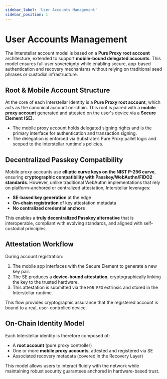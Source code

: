 ```yaml
---
sidebar_label: 'User Accounts Management'
sidebar_position: 1
---
```


# User Accounts Management

The Interstellar account model is based on a **Pure Proxy root account** architecture, extended to support **mobile-bound delegated accounts**. This model ensures full user sovereignty while enabling secure, app-based authentication and recovery mechanisms without relying on traditional seed phrases or custodial infrastructure.

## Root & Mobile Account Structure

At the core of each Interstellar identity is a **Pure Proxy root account**, which acts as the canonical account on-chain. This root is paired with a **mobile proxy account** generated and attested on the user's device via a **Secure Element (SE)**.

- The mobile proxy account holds delegated signing rights and is the primary interface for authentication and transaction signing.
- The delegation is enforced via Substrate’s Pure Proxy pallet logic and scoped to the Interstellar runtime's policies.

## Decentralized Passkey Compatibility

Mobile proxy accounts use **elliptic curve keys on the NIST P-256 curve**, ensuring **cryptographic compatibility with Passkey/WebAuthn/FIDO2 standards**. However, unlike traditional WebAuthn implementations that rely on platform-anchored or centralized attestation, Interstellar leverages:

- **SE-based key generation** at the edge
- **On-chain registration** of key attestation metadata
- **No centralized credential anchors**

This enables a **truly decentralized Passkey alternative** that is interoperable, compliant with evolving standards, and aligned with self-custodial principles.

## Attestation Workflow

During account registration:
1. The mobile app interfaces with the Secure Element to generate a new key pair.
2. The SE produces a **device-bound attestation**, cryptographically linking the key to the trusted hardware.
3. This attestation is submitted via the `MOB-REG` extrinsic and stored in the Interstellar runtime.

This flow provides cryptographic assurance that the registered account is bound to a real, user-controlled device.

## On-Chain Identity Model

Each Interstellar identity is therefore composed of:
- A **root account** (pure proxy controller)
- One or more **mobile proxy accounts**, attested and registered via SE
- Associated recovery metadata (covered in the Recovery Layer)

This model allows users to interact fluidly with the network while maintaining robust security guarantees anchored in hardware-based trust.



